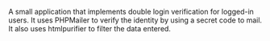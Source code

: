 A small application that implements double login verification for logged-in users. It uses PHPMailer to verify the identity by using a secret code to mail. It also uses htmlpurifier to filter the data entered.
